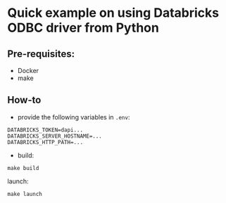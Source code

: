 # Quick example on using Databricks ODBC driver from Python

## Pre-requisites:
- Docker
- make

## How-to
- provide the following variables in `.env`:
```
DATABRICKS_TOKEN=dapi...
DATABRICKS_SERVER_HOSTNAME=...
DATABRICKS_HTTP_PATH=...
```

- build:
```
make build
```
launch:
```
make launch
```